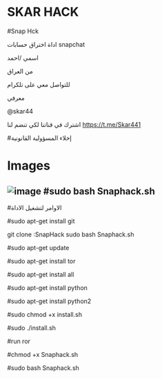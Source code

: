 
# SKAR HACK

#Snap Hck

اداة اختراق حسابات snapchat




اسمي /احمد
 
 من العراق
 
   للتواصل معي على تلكرام 
   
   معرفي 
   
   @skar44
   
   اشترك في قناتنا لكي تنضم لنا
   https://t.me/Skar441
   
   
   #إخلاء المسؤولية القانونية
 #  Images

 
![image](https://github.com/user-attachments/assets/2ae42eed-dd56-49bc-9ab0-33eda6e87b97)
#sudo bash Snaphack.sh
-





#الاوامر لتشغيل الاداة

#sudo apt-get install git

git clone :SnapHack
‏sudo bash Snaphack.sh


#sudo apt-get update

#sudo apt-get install tor

#sudo apt-get install all

#sudo apt-get install python

#sudo apt-get install python2

#sudo chmod +x install.sh

#sudo ./install.sh

#run ror

#chmod +x Snaphack.sh

#sudo bash Snaphack.sh
